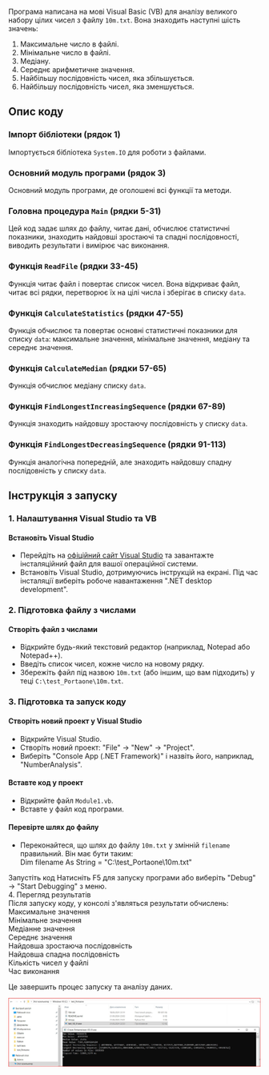 Програма написана на мові Visual Basic (VB) для аналізу великого набору цілих чисел з файлу `10m.txt`. Вона знаходить наступні шість значень:

1. Максимальне число в файлі.
2. Мінімальне число в файлі.
3. Медіану.
4. Середнє арифметичне значення.
5. Найбільшу послідовність чисел, яка збільшується.
6. Найбільшу послідовність чисел, яка зменшується.

## Опис коду

### Імпорт бібліотеки (рядок 1)
Імпортується бібліотека `System.IO` для роботи з файлами.

### Основний модуль програми (рядок 3)
Основний модуль програми, де оголошені всі функції та методи.

### Головна процедура `Main` (рядки 5-31)
Цей код задає шлях до файлу, читає дані, обчислює статистичні показники, знаходить найдовші зростаючі та спадні послідовності, виводить результати і вимірює час виконання.

### Функція `ReadFile` (рядки 33-45)
Функція читає файл і повертає список чисел. Вона відкриває файл, читає всі рядки, перетворює їх на цілі числа і зберігає в списку `data`.

### Функція `CalculateStatistics` (рядки 47-55)
Функція обчислює та повертає основні статистичні показники для списку `data`: максимальне значення, мінімальне значення, медіану та середнє значення.

### Функція `CalculateMedian` (рядки 57-65)
Функція обчислює медіану списку `data`.

### Функція `FindLongestIncreasingSequence` (рядки 67-89)
Функція знаходить найдовшу зростаючу послідовність у списку `data`.

### Функція `FindLongestDecreasingSequence` (рядки 91-113)
Функція аналогічна попередній, але знаходить найдовшу спадну послідовність у списку `data`.

## Інструкція з запуску

### 1. Налаштування Visual Studio та VB
#### Встановіть Visual Studio
- Перейдіть на [офіційний сайт Visual Studio](https://visualstudio.microsoft.com/) та завантажте інсталяційний файл для вашої операційної системи.
- Встановіть Visual Studio, дотримуючись інструкцій на екрані. Під час інсталяції виберіть робоче навантаження ".NET desktop development".

### 2. Підготовка файлу з числами
#### Створіть файл з числами
- Відкрийте будь-який текстовий редактор (наприклад, Notepad або Notepad++).
- Введіть список чисел, кожне число на новому рядку.
- Збережіть файл під назвою `10m.txt` (або іншим, що вам підходить) у теці `C:\test_Portaone\10m.txt`.

### 3. Підготовка та запуск коду
#### Створіть новий проект у Visual Studio
- Відкрийте Visual Studio.
- Створіть новий проект: "File" -> "New" -> "Project".
- Виберіть "Console App (.NET Framework)" і назвіть його, наприклад, "NumberAnalysis".

#### Вставте код у проект
- Відкрийте файл `Module1.vb`.
- Вставте у файл код програми.

#### Перевірте шлях до файлу
- Переконайтеся, що шлях до файлу `10m.txt` у змінній `filename` правильний. Він має бути таким:  
Dim filename As String = "C:\test_Portaone\10m.txt"

Запустіть код
Натисніть F5 для запуску програми або виберіть "Debug" -> "Start Debugging" з меню.  
4. Перегляд результатів    
Після запуску коду, у консолі з'являться результати обчислень:  
Максимальне значення  
Мінімальне значення  
Медіанне значення  
Середнє значення  
Найдовша зростаюча послідовність  
Найдовша спадна послідовність  
Кількість чисел у файлі  
Час виконання  

Це завершить процес запуску та аналізу даних.  
  
![Result](result_VB.jpg)